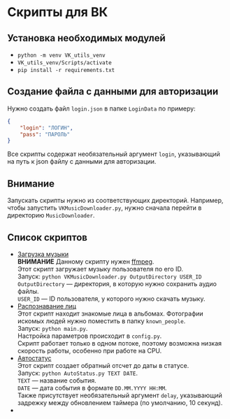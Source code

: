 # Скрипты для ВК
## Установка необходимых модулей
* `python -m venv VK_utils_venv`
* `VK_utils_venv/Scripts/activate`
* `pip install -r requirements.txt`  
## Создание файла с данными для авторизации
Нужно создать файл `login.json` в папке `LoginData` по примеру:  
```json
{
    "login": "ЛОГИН",
    "pass": "ПАРОЛЬ"
}
```
Все скрипты содержат необязательный аргумент `login`, указывающий на путь к json файлу с данными для авторизации.  
## Внимание
Запускать скрипты нужно из соответствующих директорий.
Например, чтобы запустить `VKMusicDownloader.py`, нужно сначала перейти в директорию `MusicDownloader`.
## Список скриптов
* [Загрузка музыки](MusicDownloader/VKMusicDownloader.py)  
**ВНИМАНИЕ** Данному скрипту нужен [ffmpeg](https://ffmpeg.org/download.html).  
Этот скрипт загружает музыку пользователя по его ID.  
Запуск: `python VKMusicDownloader.py OutputDirectory USER_ID`  
`OutputDirectory` &mdash; директория, в которую нужно сохранить аудио файлы.  
`USER_ID` &mdash; ID пользователя, у которого нужно скачать музыку.
* [Распознавание лиц](AlbumFaceRecognition/main.py)  
Этот скрипт находит знакомые лица в альбомах. Фотографии искомых людей нужно поместить в папку `known_people`.  
Запуск: `python main.py`.  
Настройка параметров происходит в `config.py`.  
Скрипт работает только в одном потоке, поэтому возможна низкая скорость работы, особенно при работе на CPU.  
* [Автостатус](AutoStatus/AutoStatus.py)  
Этот скрипт создает обратный отсчет до даты в статусе.  
Запуск: `python AutoStatus.py TEXT DATE`.  
`TEXT` &mdash; название события.  
`DATE` &mdash; дата события в формате `DD.MM.YYYY HH:MM`.  
Также присутствует необязательный аргумент `delay`, указывающий задрежку между обновлением таймера (по умолчанию, 10 секунд).  
* 